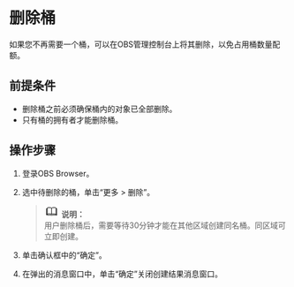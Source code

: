 # 删除桶<a name="obs_03_0027"></a>

如果您不再需要一个桶，可以在OBS管理控制台上将其删除，以免占用桶数量配额。

## 前提条件<a name="section6620131524520"></a>

-   删除桶之前必须确保桶内的对象已全部删除。
-   只有桶的拥有者才能删除桶。

## 操作步骤<a name="section17334620468"></a>

1.  登录OBS Browser。
2.  选中待删除的桶，单击“更多 \> 删除”。

    >![](public_sys-resources/icon-note.gif) **说明：**   
    >用户删除桶后，需要等待30分钟才能在其他区域创建同名桶。同区域可立即创建。  

3.  单击确认框中的“确定”。
4.  在弹出的消息窗口中，单击“确定”关闭创建结果消息窗口。

